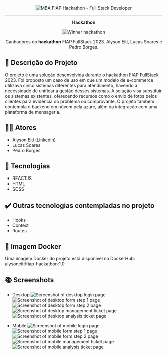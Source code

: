 <p align="center"> <img src="https://github.com/FIAP-WEB-Team/fiap-hackaton/blob/main/src/assets/images/app/mba.png" alt="MBA FIAP Hackathon - Full Stack Developer"> </p>

<hr>

<p align="center"> <strong>Hackathon</strong> </p>
<p align="center"> <img src="https://github.com/FIAP-WEB-Team/fiap-hackaton/blob/main/src/assets/images/app/winner.png" alt="Winner hackathon"> </p>
<p align="center">Ganhadores do <strong>hackathon</strong> FIAP FullStack 2023. Alyson Eiti, Lucas Soares e Pedro Borges.</p>

## 📒 Descrição do Projeto
O projeto é uma solução desenvolvida durante o hackathon FIAP FullStack 2023. Foi proposto um caso de uso em que um modelo de e-commerce utilizava cinco sistemas diferentes para atendimento, havendo a necessidade de unificar a gestão desses sistemas. A solução visa substituir os sistemas existentes, oferecendo recursos como o envio de fotos pelos clientes para evidência do problema ou comprovante. O projeto também contempla o backend em núvem pela azure, além da integração com uma plataforma de mensageria.

## 👩‍💻 Atores
- Alyson Eiti ([Linkedin](https://www.linkedin.com/in/alyson-eiti))
- Lucas Soares
- Pedro Borges

## 🔨 Tecnologias
* REACTJS
* HTML
* SCSS

## ✔️ Outras tecnologias contempladas no projeto
* Hooks
* Context
* Routes

## 🐳 Imagem Docker
Uma imagem Docker do projeto está disponível no DockerHub: alysoneiti/fiap-hackathon:1.0

## 📚 Screenshots
* Desktop
![Screenshot of desktop login page](https://github.com/FIAP-WEB-Team/fiap-hackaton/blob/main/src/assets/images/app/login.png)
![Screenshot of desktop form step 1 page](https://github.com/FIAP-WEB-Team/fiap-hackaton/blob/main/src/assets/images/app/form_step_1.png)
![Screenshot of desktop form step 2 page](https://github.com/FIAP-WEB-Team/fiap-hackaton/blob/main/src/assets/images/app/form_step_2.png)
![Screenshot of desktop management ticket page](https://github.com/FIAP-WEB-Team/fiap-hackaton/blob/main/src/assets/images/app/ticket_management.png)
![Screenshot of desktop analysis ticket page](https://github.com/FIAP-WEB-Team/fiap-hackaton/blob/main/src/assets/images/app/ticket_analysis.png)

* Mobile
![Screenshot of mobile login page](https://github.com/FIAP-WEB-Team/fiap-hackaton/blob/main/src/assets/images/app/mobile/login_mobile.png)
![Screenshot of mobile form step 1 page](https://github.com/FIAP-WEB-Team/fiap-hackaton/blob/main/src/assets/images/app/mobile/form_step_1_mobile.png)
![Screenshot of mobile form step 2 page](https://github.com/FIAP-WEB-Team/fiap-hackaton/blob/main/src/assets/images/app/mobile/form_step_2_mobile.png)
![Screenshot of mobile management ticket page](https://github.com/FIAP-WEB-Team/fiap-hackaton/blob/main/src/assets/images/app/mobile/ticket_management_mobile.png)
![Screenshot of mobile analysis ticket page](https://github.com/FIAP-WEB-Team/fiap-hackaton/blob/main/src/assets/images/app/mobile/ticket_analysis_mobile.png)
